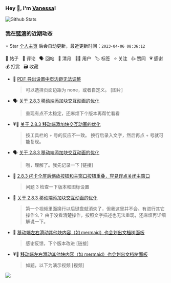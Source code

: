 ### Hey 👋, I'm [Vanessa](http://vanessa.b3log.org/)!

![Github Stats](https://github-readme-stats.vercel.app/api?username=Vanessa219&show_icons=true)

<!--events start -->

### 我在[链滴](https://ld246.com)的近期动态

⭐️ Star [个人主页](https://github.com/Vanessa219/Vanessa219) 后会自动更新，最近更新时间：`2023-04-06 08:36:12`

📝 帖子 &nbsp; 💬 评论 &nbsp; 🗣 回帖 &nbsp; 🌙 清月 &nbsp; 👨‍💻 用户 &nbsp; 🏷️ 标签 &nbsp; ⭐️ 关注 &nbsp; 👍 赞同 &nbsp; 💗 感谢 &nbsp; 💰 打赏 &nbsp; 🗃 收藏

* 💬 [PDF 导出设置中页边距无法调整](https://ld246.com/article/1680494037164/comment/1680698979020#comments)

  > 可以选择页面边距为 none，或者自定义。 [图片]
* 🗣 [关于 2.8.3 移动端添加块交互动画的优化](https://ld246.com/article/1680597214642/comment/1680614374929#comments)

  > 重现有点不太稳定，还麻烦下个版本再帮忙看看
* 💗💬 [关于 2.8.3 移动端添加块交互动画的优化](https://ld246.com/article/1680597214642/comment/1680614374929#comments)

  > 按工具栏的 + 号的反应不一致。 换行后录入文字，然后再点 + 号就可能复现。
* 🗣 [关于 2.8.3 移动端添加块交互动画的优化](https://ld246.com/article/1680597214642/comment/1680614374929#comments)

  > 哦，理解了。我先记录一下 [链接]
* 💬 [2.8.3 闪卡全屏后缩放按钮和主窗口按钮重叠，容易误点关闭主窗口](https://ld246.com/article/1680597616649/comment/1680616753079#comments)

  > 问题 3 检查一下版本和图标设置
* 💬 [关于 2.8.3 移动端添加块交互动画的优化](https://ld246.com/article/1680597214642/comment/1680609811914#comments)

  > 第一个视频里面换行以后键盘就消失了，但我这里并不会。有进行其它操作么？ 由于没看清楚操作，按照文字描述也无法重现，还麻烦再详细解说一下。
* 💬 [移动端左右滑动其他块内容（如 mermaid）也会划出文档树面板](https://ld246.com/article/1680601720952/comment/1680609382385#comments)

  > 感谢反馈，下个版本改进 [链接]
* 💗📝 [移动端左右滑动其他块内容（如 mermaid）也会划出文档树面板](https://ld246.com/article/1680601720952)

  > 如题，以下为演示视频 [视频]


<!--events end -->

<a title="Hits" target="_blank" href="https://github.com/Vanessa219/Vanessa219"><img src="https://hits.b3log.org/Vanessa219/Vanessa219.svg"></a>
